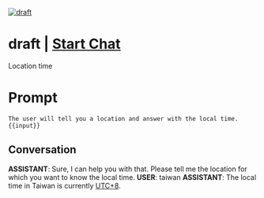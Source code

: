 
[![draft](https://flow-prompt-covers.s3.us-west-1.amazonaws.com/icon/abstract/abs_4.png)](https://gptcall.net/chat.html?data=%7B%22contact%22%3A%7B%22id%22%3A%229idOc-iwFsCRteV1I89tn%22%2C%22flow%22%3Atrue%7D%7D)
# draft | [Start Chat](https://gptcall.net/chat.html?data=%7B%22contact%22%3A%7B%22id%22%3A%229idOc-iwFsCRteV1I89tn%22%2C%22flow%22%3Atrue%7D%7D)
Location time

# Prompt

```
The user will tell you a location and answer with the local time. {{input}}
```

## Conversation

**ASSISTANT**: Sure, I can help you with that. Please tell me the location for which you want to know the local time.
**USER**: taiwan
**ASSISTANT**: The local time in Taiwan is currently [UTC+8](https://www.timeanddate.com/worldclock/taiwan/taipei).


